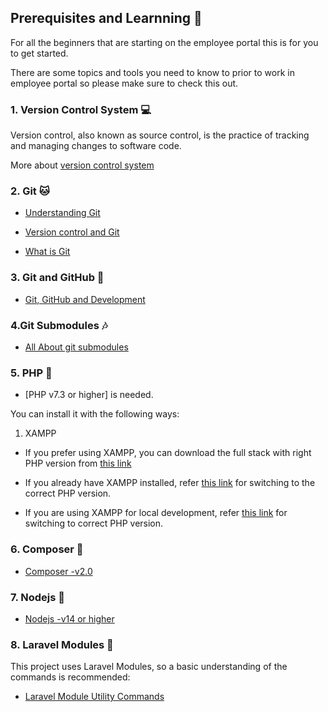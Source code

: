 ## Prerequisites and Learnning :book:

For all the beginners that are starting on the employee portal this is for you to get started.

There are some topics and tools you need to know to prior to work in employee portal so please make sure to check this out.

### 1. Version Control System :computer:
  Version control, also known as source control, is the practice of tracking and managing changes to software code.
    
  More about [version control system](https://www.atlassian.com/git/tutorials/what-is-version-control)
  
### 2. Git :cat:

- [Understanding Git](https://hackernoon.com/understanding-git-fcffd87c15a3)
    
- [Version control and Git](https://laracasts.com/series/git-me-some-version-control)
    
- [What is Git](https://www.atlassian.com/git/tutorials/what-is-git)

### 3. Git and GitHub :running:

- [Git, GitHub and Development](https://product.hubspot.com/blog/git-and-github-tutorial-for-beginners)

### 4.Git Submodules :notes:

- [All About git submodules](https://www.atlassian.com/git/tutorials/git-submodule)

### 5. PHP :running:
- [PHP v7.3 or higher] is needed.

You can install it with the following ways:
1. XAMPP
- If you prefer using XAMPP, you can download the full stack with right PHP version from [this link](https://www.apachefriends.org/download.html)
- If you already have XAMPP installed, refer [this link](https://stackoverflow.com/questions/45790160/is-there-way-to-use-two-php-versions-in-xampp) for switching to the correct PHP version.


- If you are using XAMPP for local development, refer [this link](https://stackoverflow.com/questions/45790160/is-there-way-to-use-two-php-versions-in-xampp) for switching to correct PHP version.

### 6. Composer :running:

- [Composer -v2.0](https://getcomposer.org/download)

### 7. Nodejs :running:

- [Nodejs -v14 or higher](https://nodejs.org/en/download)

### 8. Laravel Modules :butterfly:

This project uses Laravel Modules, so a basic understanding of the commands is recommended:

- [Laravel Module Utility Commands](https://nwidart.com/laravel-modules/v1/advanced-tools/artisan-commands)

